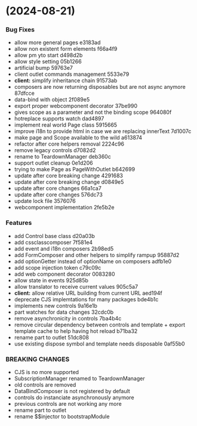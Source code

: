 #  (2024-08-21)


### Bug Fixes

* allow more general pages e3183ad
* allow non existent form elements f66a4f9
* allow pm yto start d498d2b
* allow style setting 05b1266
* artificial bump 59763e7
* client outlet commands management 5533e79
* **client:** simplify inheritance chain 91573ab
* composers are now returning disposables but are not async anymore 87dfcce
* data-bind with object 2f089e5
* export proper webcomponent decorator 37be990
* gives scope as a parameter and not the binding scope 964080f
* hotreplace supports watch dad4897
* implement real world Page class 5915665
* improve i18n to provide html in case we are replacing innerText 7d1007c
* make page and Scope available to the wild a613874
* refactor after core helpers removal 2224c96
* remove legacy controls d7082d2
* rename to TeardownManager deb360c
* support outlet cleanup 0e1d206
* trying to make Page as PageWithOutlet b642699
* update after core breaking change 4291683
* update after core breaking change d0849e5
* update after core changes 66a1ca7
* update after core changes 576dc73
* update lock file 3576076
* webcomponent implementation 2fe5b2e


### Features

* add Control base class d20a03b
* add cssclasscomposer 7f581e4
* add event and i18n composers 2b98ed5
* add FormComposer and other helpers to simplify rampup 95887d2
* add optionGetter instead of optionName on composers adfb1e0
* add scope injection token c79c09c
* add web component decorator 0083280
* allow state in events 925d85b
* allow translator to receive current values 905c5a7
* **client:** allow relative URL building from current URL aed194f
* deprecate CJS implemtations for many packages bde4b1c
* implements new controls 9a16e1b
* part watches for data changes 32cdc0b
* remove asynchronicity in controls 7ba4b4c
* remove circular dependency between controls and template + export template cache to help having hot reload b71ba32
* rename part to outlet 51dc808
* use existing dispose symbol and template needs disposable 0af55b0


### BREAKING CHANGES

* CJS is no more supported
* SubscriptionManager renamed to TeardownManager
* old controls are removed
* DataBindComposer is not registered by default
* controls do  instanciate asynchronously anymore
* previous controls are not working any more
* rename part to outlet
* rename $$injector to bootstrapModule



